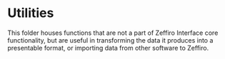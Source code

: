 # Utilities

This folder houses functions that are not a part of Zeffiro Interface core
functionality, but are useful in transforming the data it produces into a
presentable format, or importing data from other software to Zeffiro.
